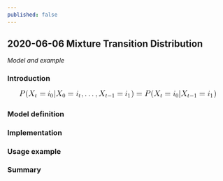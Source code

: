 ```yaml
---
published: false
---
```

## 2020-06-06 Mixture Transition Distribution
_Model and example_

### Introduction

<center><img src="https://github.com/PiotrekGa/PiotrekGa.github.io/blob/master/images/CodeCogsEqn.png"></center>


### Model definition

### Implementation

### Usage example

### Summary